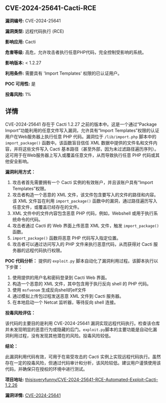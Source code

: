 ## CVE-2024-25641-Cacti-RCE

**漏洞编号:** CVE-2024-25641

**漏洞类型:** 远程代码执行 (RCE)

**影响应用:** Cacti

**危害等级:** 高危，允许攻击者执行任意PHP代码，完全控制受影响的系统。

**影响版本:** < 1.2.27

**利用条件:** 需要具有 'Import Templates' 权限的已认证用户。

**POC 可用性:** 是

**投毒风险:** 1%

## 详情

CVE-2024-25641 存在于 Cacti 1.2.27 之前的版本中。这是一个通过“Package Import”功能利用的任意文件写入漏洞，允许具有“Import Templates”权限的认证用户在Web服务器上执行任意 PHP 代码。漏洞位于 `/lib/import.php` 脚本中的 `import_package()` 函数中。该函数盲目信任 XML 数据中提供的文件名和文件内容，并将这些文件写入 Cacti 基本路径（甚至外部，因为未过滤路径遍历序列）。这可用于在Web服务器上写入或覆盖任意文件，从而导致执行任意 PHP 代码或其他安全影响。

**漏洞利用方式：**

1.  攻击者首先需要拥有一个 Cacti 实例的有效账户，并且该账户具有“Import Templates”权限。
2.  攻击者构造一个恶意的 XML 文件，该文件包含要写入的文件的路径和内容。该 XML 文件旨在利用 `import_package()` 函数中的漏洞，通过路径遍历写入任意文件，或覆盖已经存在的文件。
3.  XML 文件中的文件内容包含恶意 PHP 代码，例如，Webshell 或用于执行系统命令的代码。
4.  攻击者通过 Cacti 的 Web 界面上传恶意 XML 文件，触发 `import_package()` 函数。
5.  `import_package()` 函数将恶意 PHP 代码写入指定位置。
6.  攻击者可以通过访问写入的 PHP 文件来执行恶意代码，从而获得对 Cacti 服务器的远程代码执行权限。

**POC 代码分析：**
提供的 `exploit.py` 脚本自动化了漏洞利用过程。该脚本执行以下步骤：

1.  使用提供的用户名和密码登录到 Cacti Web 界面。
2.  构造一个恶意的 XML 文件，其中包含用于执行反向 shell 的 PHP 代码。
3.  使用 `msfvenom` 生成反向shell的elf文件
4.  通过模拟上传包过程发送恶意 XML 文件到 Cacti 服务器。
5.  在本地启动一个 Netcat 监听器，等待反向 shell 连接。

**投毒风险评估：**

该代码的主要目的是利用 CVE-2024-25641 漏洞实现远程代码执行。检查该仓库并未发现明显的恶意行为或隐藏的后门。`exploit.py`脚本的主要功能是自动化漏洞利用过程，没有发现其他潜在的风险。投毒风险较低。

**结论：**

此漏洞利用代码有效，可用于在易受攻击的 Cacti 实例上实现远程代码执行。虽然存在一定的投毒风险，但通过代码审计和分析，该风险较低。建议用户谨慎使用该代码，并确保只在授权的环境中进行测试。

**项目地址:** [thisisveryfunny/CVE-2024-25641-RCE-Automated-Exploit-Cacti-1.2.26](https://github.com/thisisveryfunny/CVE-2024-25641-RCE-Automated-Exploit-Cacti-1.2.26)

**漏洞详情:** [CVE-2024-25641](https://nvd.nist.gov/vuln/detail/CVE-2024-25641)